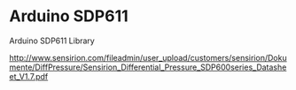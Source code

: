 Arduino SDP611
=============

Arduino SDP611 Library


http://www.sensirion.com/fileadmin/user_upload/customers/sensirion/Dokumente/DiffPressure/Sensirion_Differential_Pressure_SDP600series_Datasheet_V1.7.pdf

